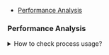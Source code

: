 - [Performance Analysis](#performance-analysis)
### Performance Analysis
<details>
<summary>How to check process usage?</summary><br><b>

pidstat
</b></details>
